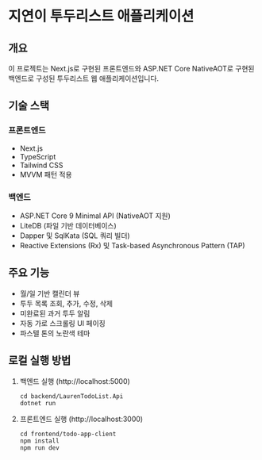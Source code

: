 # 지연이 투두리스트 애플리케이션

## 개요
이 프로젝트는 Next.js로 구현된 프론트엔드와 ASP.NET Core NativeAOT로 구현된 백엔드로 구성된 투두리스트 웹 애플리케이션입니다.

## 기술 스택

### 프론트엔드
- Next.js
- TypeScript
- Tailwind CSS
- MVVM 패턴 적용

### 백엔드
- ASP.NET Core 9 Minimal API (NativeAOT 지원)
- LiteDB (파일 기반 데이터베이스)
- Dapper 및 SqlKata (SQL 쿼리 빌더)
- Reactive Extensions (Rx) 및 Task-based Asynchronous Pattern (TAP)

## 주요 기능
- 월/일 기반 캘린더 뷰
- 투두 목록 조회, 추가, 수정, 삭제
- 미완료된 과거 투두 알림
- 자동 가로 스크롤링 UI 페이징
- 파스텔 톤의 노란색 테마

## 로컬 실행 방법
1. 백엔드 실행 (http://localhost:5000)
   ```
   cd backend/LaurenTodoList.Api
   dotnet run
   ```

2. 프론트엔드 실행 (http://localhost:3000)
   ```
   cd frontend/todo-app-client
   npm install
   npm run dev
   ```
